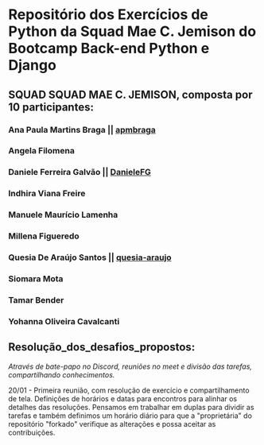 # Repositório dos Exercícios de Python da Squad Mae C. Jemison do Bootcamp Back-end Python e Django

## SQUAD SQUAD MAE C. JEMISON, composta por 10 participantes:

### Ana Paula Martins Braga || [apmbraga](https://github.com/apmbraga)

### Angela Filomena

### Daniele Ferreira Galvão || [DanieleFG](https://github.com/DanieleFG)

### Indhira Viana Freire

### Manuele Maurício Lamenha

### Millena Figueredo

### Quesia De Araújo Santos || [quesia-araujo](https://github.com/quesia-araujo)

### Siomara Mota

### Tamar Bender

### Yohanna Oliveira Cavalcanti

## Resolução_dos_desafios_propostos:

_Através de bate-papo no Discord, reuniões no meet e divisão das tarefas, compartilhando conhecimentos._

20/01 - Primeira reunião, com resolução de exercício e compartilhamento de tela. Definições de horários e datas para encontros para alinhar os detalhes das resoluções. Pensamos em trabalhar em duplas para dividir as tarefas e também definimos um horário diário para que a "proprietária" do repositório "forkado" verifique as alterações e possa aceitar as contribuições.
